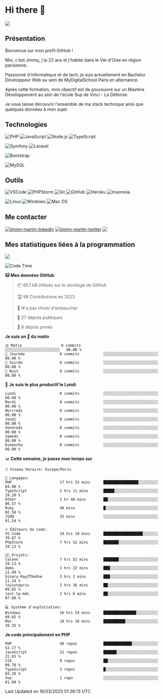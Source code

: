 # Hi there 👋

![](https://komarev.com/ghpvc/?username=jimmy-martin&color=1a1b27)

<!--
**jimmy-martin/jimmy-martin** is a ✨ _special_ ✨ repository because its `README.md` (this file) appears on your GitHub profile.

Here are some ideas to get you started:

- 🔭 I’m currently working on ...
- 🌱 I’m currently learning ...
- 👯 I’m looking to collaborate on ...
- 🤔 I’m looking for help with ...
- 💬 Ask me about ...
- 📫 How to reach me: ...
- 😄 Pronouns: ...
- ⚡ Fun fact: ...
-->

## Présentation

Bienvenue sur mon profil GitHub !

Moi, c'est Jimmy, j'ai 22 ans et j'habite dans le Val-d'Oise en région parisienne.

Passionné d'informatique et de tech, je suis actuellement en Bachelor Développeur Web au sein de MyDigitalSchool Paris en alternance.

Après cette formation, mon objectif est de poursuivre sur un Mastère Développement au sein de l'école Sup de Vinci - La Défense.

Je vous laisse découvrir l'ensemble de ma stack technique ainsi que quelques données à mon sujet.

## Technologies

<div>

![PHP](https://img.shields.io/badge/PHP-777BB4?style=for-the-badge&logo=php&logoColor=white) ![JavaScript](https://img.shields.io/badge/JavaScript-F7DF1E?style=for-the-badge&logo=javascript&logoColor=black) ![Node.js](https://img.shields.io/badge/Node.js-43853D?style=for-the-badge&logo=node.js&logoColor=white) ![TypeScript](https://img.shields.io/badge/TypeScript-007ACC?style=for-the-badge&logo=typescript&logoColor=white)

</div>
<div>

![Symfony](https://img.shields.io/badge/Symfony-092E20?style=for-the-badge&logo=symfony&logoColor=white) ![Laravel](https://img.shields.io/badge/Laravel-FF2D20?style=for-the-badge&logo=laravel&logoColor=white)

</div>
<div>

![Bootstrap](https://img.shields.io/badge/Bootstrap-563D7C?style=for-the-badge&logo=bootstrap&logoColor=white)

</div>
<div>

![MySQL](https://img.shields.io/badge/MySQL-4479A1?style=for-the-badge&logo=mysql&logoColor=white)

</div>

## Outils

![VSCode](https://img.shields.io/badge/VSCode-007ACC?style=for-the-badge&logo=visual-studio-code&logoColor=white)
![PHPStorm](http://img.shields.io/badge/-PHPStorm-181717?style=for-the-badge&logo=phpstorm&logoColor=white)
![Git](https://img.shields.io/badge/Git-E44C30?style=for-the-badge&logo=git&logoColor=white)
![GitHub](https://img.shields.io/badge/GitHub-100000?style=for-the-badge&logo=github&logoColor=white)
![Heroku](https://img.shields.io/badge/Heroku-6762a6?style=for-the-badge&logo=heroku&logoColor=white)
![Insomnia](https://img.shields.io/badge/Insomnia-5600cd?style=for-the-badge&logo=insomnia&logoColor=white)

![Linux](https://img.shields.io/badge/Linux-FCC624?style=for-the-badge&logo=linux&logoColor=white)
![Windows](https://img.shields.io/badge/Windows-0078D6?style=for-the-badge&logo=windows&logoColor=white)
![Mac OS](https://img.shields.io/badge/mac%20os-000000?style=for-the-badge&logo=apple&logoColor=white)

## Me contacter

<p>
<a href="https://www.linkedin.com/in/jimmy-martin-dev/" target="blank"><img align="center" src="https://img.shields.io/badge/-LinkedIn-0077B5?style=for-the-badge&logo=Linkedin&logoColor=white&link=https://www.linkedin.com/in/jimmy-martin-dev/" alt="jimmy-martin-linkedin"/></a>
<a href="https://twitter.com/jimmydev_" target="blank"><img align="center" src="https://img.shields.io/badge/-Twitter-1DA1F2?style=for-the-badge&logo=Twitter&logoColor=white&link=https://twitter.com/jimmydev_" alt="jimmy-martin-twitter"/></a>
 <a href="mailto:jimmy.martin952@gmail.com" target="blank"><img align="center" src="https://img.shields.io/badge/gmail-D14836?style=for-the-badge&logo=gmail&logoColor=white" /></a>
</p>

## Mes statistiques liées à la programmation

<a href="https://github-readme-stats.vercel.app/api/top-langs/?username=jimmy-martin&layout=compact">
  <img align="center" src="https://github-readme-stats.vercel.app/api/top-langs/?username=jimmy-martin&layout=compact"/>
</a>



<!--START_SECTION:waka-->
![Code Time](http://img.shields.io/badge/Code%20Time-1%2C622%20hrs%2031%20mins-blue)

**🐱 Mes données GitHub** 

> 📦 65.1 kB Utilisés sur le stockage de GitHub 
 > 
> 🏆 98 Contributions en 2023
 > 
> 🚫 N'a pas choisi d'embaucher
 > 
> 📜 27 dépots publiques 
 > 
> 🔑 8 dépots privés 
 > 
**Je suis un 🐤 du matin** 

```text
🌞 Matin                  0 commits           ░░░░░░░░░░░░░░░░░░░░░░░░░   00.00 % 
🌆 Journée                0 commits           ░░░░░░░░░░░░░░░░░░░░░░░░░   00.00 % 
🌃 Soirée                 0 commits           ░░░░░░░░░░░░░░░░░░░░░░░░░   00.00 % 
🌙 Nuit                   0 commits           ░░░░░░░░░░░░░░░░░░░░░░░░░   00.00 % 
```
📅 **Je suis le plus productif le Lundi** 

```text
Lundi                    0 commits           ░░░░░░░░░░░░░░░░░░░░░░░░░   00.00 % 
Mardi                    0 commits           ░░░░░░░░░░░░░░░░░░░░░░░░░   00.00 % 
Mercredi                 0 commits           ░░░░░░░░░░░░░░░░░░░░░░░░░   00.00 % 
Jeudi                    0 commits           ░░░░░░░░░░░░░░░░░░░░░░░░░   00.00 % 
Vendredi                 0 commits           ░░░░░░░░░░░░░░░░░░░░░░░░░   00.00 % 
Samedi                   0 commits           ░░░░░░░░░░░░░░░░░░░░░░░░░   00.00 % 
Dimanche                 0 commits           ░░░░░░░░░░░░░░░░░░░░░░░░░   00.00 % 
```


📊 **Cette semaine, je passe mon temps sur** 

```text
🕑︎ Fuseau horaire: Europe/Paris

💬 Langages: 
PHP                      17 hrs 33 mins      ████████████████░░░░░░░░░   64.88 % 
TypeScript               5 hrs 11 mins       █████░░░░░░░░░░░░░░░░░░░░   19.20 % 
Other                    1 hr 46 mins        ██░░░░░░░░░░░░░░░░░░░░░░░   06.57 % 
Ruby                     40 mins             █░░░░░░░░░░░░░░░░░░░░░░░░   02.50 % 
JSON                     25 mins             ░░░░░░░░░░░░░░░░░░░░░░░░░   01.54 % 

🔥 Éditeurs de code: 
VS Code                  19 hrs 10 mins      ██████████████████░░░░░░░   70.87 % 
PhpStorm                 7 hrs 52 mins       ███████░░░░░░░░░░░░░░░░░░   29.13 % 

🐱‍💻 Projets: 
taleen                   7 hrs 52 mins       ███████░░░░░░░░░░░░░░░░░░   29.13 % 
demo                     3 hrs 22 mins       ███░░░░░░░░░░░░░░░░░░░░░░   12.49 % 
binary-RayZTheOne        3 hrs 2 mins        ███░░░░░░░░░░░░░░░░░░░░░░   11.24 % 
lejusteprix              2 hrs 36 mins       ██░░░░░░░░░░░░░░░░░░░░░░░   09.65 % 
test-tp-mds              2 hrs 6 mins        ██░░░░░░░░░░░░░░░░░░░░░░░   07.80 % 

💻 Système d'exploitation: 
Windows                  16 hrs 24 mins      ███████████████░░░░░░░░░░   60.65 % 
Mac                      10 hrs 38 mins      ██████████░░░░░░░░░░░░░░░   39.35 % 
```

**Je code principalement en PHP** 

```text
PHP                      48 repos            █████████████░░░░░░░░░░░░   52.17 % 
JavaScript               21 repos            ██████░░░░░░░░░░░░░░░░░░░   22.83 % 
CSS                      9 repos             ██░░░░░░░░░░░░░░░░░░░░░░░   09.78 % 
TypeScript               3 repos             █░░░░░░░░░░░░░░░░░░░░░░░░   03.26 % 
Vue                      1 repo              ░░░░░░░░░░░░░░░░░░░░░░░░░   01.09 % 
```




 Last Updated on 16/03/2023 01:26:13 UTC
<!--END_SECTION:waka-->



